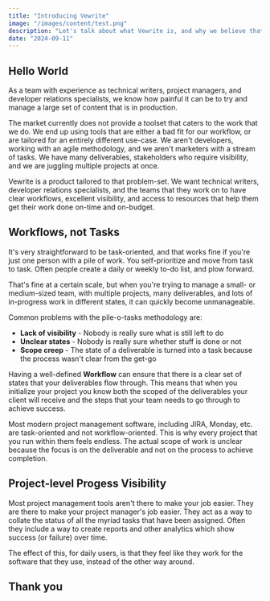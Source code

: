 ```yaml
---
title: "Introducing Vewrite"
image: "/images/content/test.png"
description: "Let's talk about what Vewrite is, and why we believe that is has a place in the market."
date: "2024-09-11"
---
```


## Hello World

As a team with experience as technical writers, project managers, and developer relations specialists, we know how painful it can be to try and manage a large set of content that is in production. 

The market currently does not provide a toolset that caters to the work that we do. We end up using tools that are either a bad fit for our workflow, or are tailored for an entirely different use-case. We aren't developers, working with an agile methodology, and we aren't marketers with a stream of tasks. We have many deliverables, stakeholders who require visibility, and we are juggling multiple projects at once.

Vewrite is a product tailored to that problem-set. We want technical writers, developer relations specialists, and the teams that they work on to have clear workflows, excellent visibility, and access to resources that help them get their work done on-time and on-budget.

## Workflows, not Tasks

It's very straightforward to be task-oriented, and that works fine if you're just one person with a pile of work. You self-prioritize and move from task to task. Often people create a daily or weekly to-do list, and plow forward. 

That's fine at a certain scale, but when you're trying to manage a small- or medium-sized team, with multiple projects, many deliverables, and lots of in-progress work in different states, it can quickly become unmanageable. 

Common problems with the pile-o-tasks methodology are:

- **Lack of visibility** - Nobody is really sure what is still left to do
- **Unclear states** - Nobody is really sure whether stuff is done or not
- **Scope creep** - The state of a deliverable is turned into a task because the process wasn't clear from the get-go

Having a well-defined **Workflow** can ensure that there is a clear set of states that your deliverables flow through. This means that when you initialize your project you know both the scoped of the deliverables your client will receive and the steps that your team needs to go through to achieve success.

Most modern project management software, including JIRA, Monday, etc. are task-oriented and not workflow-oriented. This is why every project that you run within them feels endless. The actual scope of work is unclear because the focus is on the deliverable and not on the process to achieve completion.

## Project-level Progess Visibility

Most project management tools aren't there to make your job easier. They are there to make your project manager's job easier. They act as a way to collate the status of all the myriad tasks that have been assigned. Often they include a way to create reports and other analytics which show success (or failure) over time.

The effect of this, for daily users, is that they feel like they work for the software that they use, instead of the other way around. 

## Thank you